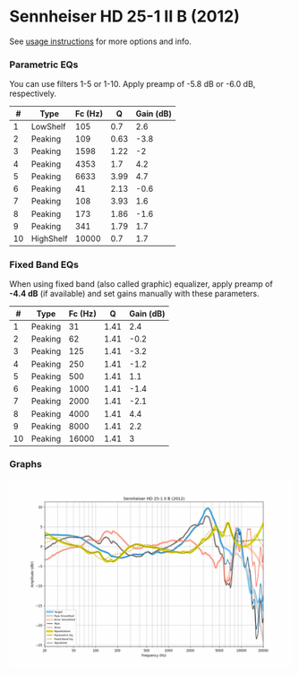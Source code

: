 # Sennheiser HD 25-1 II B (2012)
See [usage instructions](https://github.com/jaakkopasanen/AutoEq#usage) for more options and info.

### Parametric EQs
You can use filters 1-5 or 1-10. Apply preamp of -5.8 dB or -6.0 dB, respectively.

|   # | Type      |   Fc (Hz) |    Q |   Gain (dB) |
|-----|-----------|-----------|------|-------------|
|   1 | LowShelf  |       105 | 0.7  |         2.6 |
|   2 | Peaking   |       109 | 0.63 |        -3.8 |
|   3 | Peaking   |      1598 | 1.22 |        -2   |
|   4 | Peaking   |      4353 | 1.7  |         4.2 |
|   5 | Peaking   |      6633 | 3.99 |         4.7 |
|   6 | Peaking   |        41 | 2.13 |        -0.6 |
|   7 | Peaking   |       108 | 3.93 |         1.6 |
|   8 | Peaking   |       173 | 1.86 |        -1.6 |
|   9 | Peaking   |       341 | 1.79 |         1.7 |
|  10 | HighShelf |     10000 | 0.7  |         1.7 |

### Fixed Band EQs
When using fixed band (also called graphic) equalizer, apply preamp of **-4.4 dB** (if available) and set gains manually with these parameters.

|   # | Type    |   Fc (Hz) |    Q |   Gain (dB) |
|-----|---------|-----------|------|-------------|
|   1 | Peaking |        31 | 1.41 |         2.4 |
|   2 | Peaking |        62 | 1.41 |        -0.2 |
|   3 | Peaking |       125 | 1.41 |        -3.2 |
|   4 | Peaking |       250 | 1.41 |        -1.2 |
|   5 | Peaking |       500 | 1.41 |         1.1 |
|   6 | Peaking |      1000 | 1.41 |        -1.4 |
|   7 | Peaking |      2000 | 1.41 |        -2.1 |
|   8 | Peaking |      4000 | 1.41 |         4.4 |
|   9 | Peaking |      8000 | 1.41 |         2.2 |
|  10 | Peaking |     16000 | 1.41 |         3   |

### Graphs
![](./Sennheiser%20HD%2025-1%20II%20B%20(2012).png)
